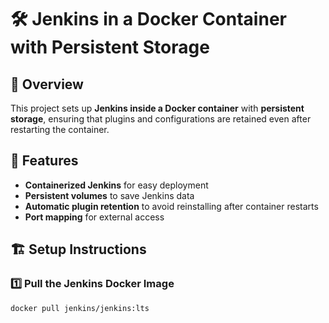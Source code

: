 # 🛠️ Jenkins in a Docker Container with Persistent Storage  

## 📌 Overview  
This project sets up **Jenkins inside a Docker container** with **persistent storage**, ensuring that plugins and configurations are retained even after restarting the container.  

## 🚀 Features  
- **Containerized Jenkins** for easy deployment  
- **Persistent volumes** to save Jenkins data  
- **Automatic plugin retention** to avoid reinstalling after container restarts  
- **Port mapping** for external access  

## 🏗️ Setup Instructions  

### **1️⃣ Pull the Jenkins Docker Image**
```sh
docker pull jenkins/jenkins:lts
